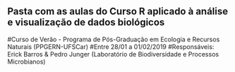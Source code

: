 ## Pasta com as aulas do Curso R aplicado à análise e visualização de dados biológicos
#Curso de Verão - Programa de Pós-Graduação em Ecologia e Recursos Naturais (PPGERN-UFSCar)
#Entre 28/01 a 01/02/2019
#Responsáveis: Erick Barros & Pedro Junger (Laboratório de Biodiversidade e Processos Microbianos)
